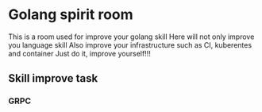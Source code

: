 # Golang spirit room

This is a room used for improve your golang skill
Here will not only improve you language skill
Also improve your infrastructure such as CI, kuberentes and container
Just do it, improve yourself!!!

## Skill improve task

### GRPC
